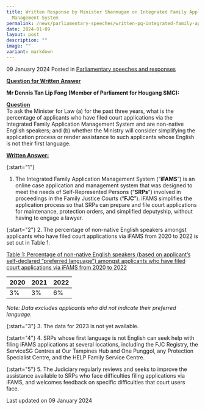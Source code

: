 ```yaml
---
title: Written Response by Minister Shanmugam on Integrated Family Application
  Management System
permalink: /news/parliamentary-speeches/written-pq-integrated-family-application-management-system/
date: 2024-01-09
layout: post
description: ""
image: ""
variant: markdown
---
```

09 January 2024 Posted in [Parliamentary speeches and responses](/news/parliamentary-speeches) 

<b><u>Question for Written Answer</u></b>

**Mr Dennis Tan Lip Fong (Member of Parliament for Hougang SMC):** 

<b><u>Question</u></b>
<br>To ask the Minister for Law (a) for the past three years, what is the percentage of applicants who have filed court applications via the Integrated Family Application Management System and are non-native English speakers; and (b) whether the Ministry will consider simplifying the application process or render assistance to such applicants whose English is not their first language.

<b><u>Written Answer:</u></b>

{:start="1"}
1.	The Integrated Family Application Management System (“<b>iFAMS</b>”) is an online case application and management system that was designed to meet the needs of Self-Represented Persons (“<b>SRPs</b>”) involved in proceedings in the Family Justice Courts (“<b>FJC</b>”). iFAMS simplifies the application process so that SRPs can prepare and file court applications for maintenance, protection orders, and simplified deputyship, without having to engage a lawyer.

{:start="2"}
2.	The percentage of non-native English speakers amongst applicants who have filed court applications via iFAMS from 2020 to 2022 is set out in Table 1.

<u>Table 1: Percentage of non-native English speakers (based on applicant’s self-declared “preferred language”) amongst applicants who have filed court applications via iFAMS from 2020 to 2022</u>



| 2020 | 2021 | 2022 |
| -------- | -------- | -------- |
| 3%     | 3%     | 6%     |


<i>Note: Data excludes applicants who did not indicate their preferred language.</i>


{:start="3"}
3.	The data for 2023 is not yet available.

{:start="4"}
4.	SRPs whose first language is not English can seek help with filing iFAMS applications at several locations, including the FJC Registry, the ServiceSG Centres at Our Tampines Hub and One Punggol, any Protection Specialist Centre, and the HELP Family Service Centre.

{:start="5"}
5.	The Judiciary regularly reviews and seeks to improve the assistance available to SRPs who face difficulties filing applications via iFAMS, and welcomes feedback on specific difficulties that court users face. 

<p class="right-side-updated">Last updated on 09 January 2024</p>